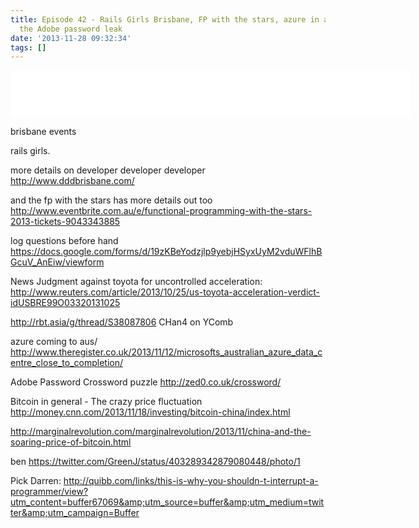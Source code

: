 ```yaml
---
title: Episode 42 - Rails Girls Brisbane, FP with the stars, azure in australia and
  the Adobe password leak
date: '2013-11-28 09:32:34'
tags: []
---
```


<iframe style="border: none;" src="//html5-player.libsyn.com/embed/episode/id/2572057/height/75/width/640/theme/standard/direction/no/autoplay/no/autonext/no/thumbnail/yes/preload/no/no_addthis/no/" height="75" width="640" allowfullscreen="" scrolling="no"></iframe>

<!--more-->

brisbane events

rails girls.

more details on developer developer developer
<a title="http://www.dddbrisbane.com/" href="http://www.dddbrisbane.com/">http://www.dddbrisbane.com/</a>

and the fp with the stars has more details out too
<a title="http://www.eventbrite.com.au/e/functional-programming-with-the-stars-2013-tickets-9043343885" href="http://www.eventbrite.com.au/e/functional-programming-with-the-stars-2013-tickets-9043343885">http://www.eventbrite.com.au/e/functional-programming-with-the-stars-2013-tickets-9043343885</a>

log questions before hand
<a title="https://docs.google.com/forms/d/19zKBeYodzjlp9yebjHSyxUyM2vduWFlhBGcuV_AnEiw/viewform" href="https://docs.google.com/forms/d/19zKBeYodzjlp9yebjHSyxUyM2vduWFlhBGcuV_AnEiw/viewform">https://docs.google.com/forms/d/19zKBeYodzjlp9yebjHSyxUyM2vduWFlhBGcuV_AnEiw/viewform</a>

News
Judgment against toyota for uncontrolled acceleration:
<a title="http://www.reuters.com/article/2013/10/25/us-toyota-acceleration-verdict-idUSBRE99O03320131025" href="http://www.reuters.com/article/2013/10/25/us-toyota-acceleration-verdict-idUSBRE99O03320131025">http://www.reuters.com/article/2013/10/25/us-toyota-acceleration-verdict-idUSBRE99O03320131025</a>

<a title="http://rbt.asia/g/thread/S38087806" href="http://rbt.asia/g/thread/S38087806">http://rbt.asia/g/thread/S38087806</a>
CHan4 on YComb

azure coming to aus/
<a title="http://www.theregister.co.uk/2013/11/12/microsofts_australian_azure_data_centre_close_to_completion/" href="http://www.theregister.co.uk/2013/11/12/microsofts_australian_azure_data_centre_close_to_completion/">http://www.theregister.co.uk/2013/11/12/microsofts_australian_azure_data_centre_close_to_completion/</a>

Adobe Password Crossword puzzle
<a title="http://zed0.co.uk/crossword/" href="http://zed0.co.uk/crossword/">http://zed0.co.uk/crossword/</a>

Bitcoin in general - The crazy price fluctuation
<a title="http://money.cnn.com/2013/11/18/investing/bitcoin-china/index.html" href="http://money.cnn.com/2013/11/18/investing/bitcoin-china/index.html">http://money.cnn.com/2013/11/18/investing/bitcoin-china/index.html</a>

<a title="http://marginalrevolution.com/marginalrevolution/2013/11/china-and-the-soaring-price-of-bitcoin.html" href="http://marginalrevolution.com/marginalrevolution/2013/11/china-and-the-soaring-price-of-bitcoin.html">http://marginalrevolution.com/marginalrevolution/2013/11/china-and-the-soaring-price-of-bitcoin.html</a>

ben
<a title="https://twitter.com/GreenJ/status/403289342879080448/photo/1" href="https://twitter.com/GreenJ/status/403289342879080448/photo/1">https://twitter.com/GreenJ/status/403289342879080448/photo/1</a>

Pick Darren:
<a title="http://quibb.com/links/this-is-why-you-shouldn-t-interrupt-a-programmer/view?utm_content=buffer67069&amp;utm_source=buffer&amp;utm_medium=twitter&amp;utm_campaign=Buffer" href="http://quibb.com/links/this-is-why-you-shouldn-t-interrupt-a-programmer/view?utm_content=buffer67069&amp;utm_source=buffer&amp;utm_medium=twitter&amp;utm_campaign=Buffer">http://quibb.com/links/this-is-why-you-shouldn-t-interrupt-a-programmer/view?utm_content=buffer67069&amp;utm_source=buffer&amp;utm_medium=twitter&amp;utm_campaign=Buffer</a>
